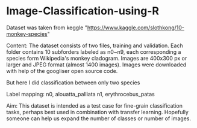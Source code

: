 # Image-Classification-using-R

Dataset was taken from keggle "https://www.kaggle.com/slothkong/10-monkey-species"

Content:
The dataset consists of two files, training and validation. Each folder contains 10 subforders labeled as n0~n9, each corresponding a species form Wikipedia's monkey cladogram. Images are 400x300 px or larger and JPEG format (almost 1400 images). Images were downloaded with help of the googliser open source code.

But here I did classification between only two species

Label mapping:
n0, alouatta_palliata
n1, erythrocebus_patas

Aim:
This dataset is intended as a test case for fine-grain classification tasks, perhaps best used in combination with transfer learning. Hopefully someone can help us expand the number of classes or number of images.
